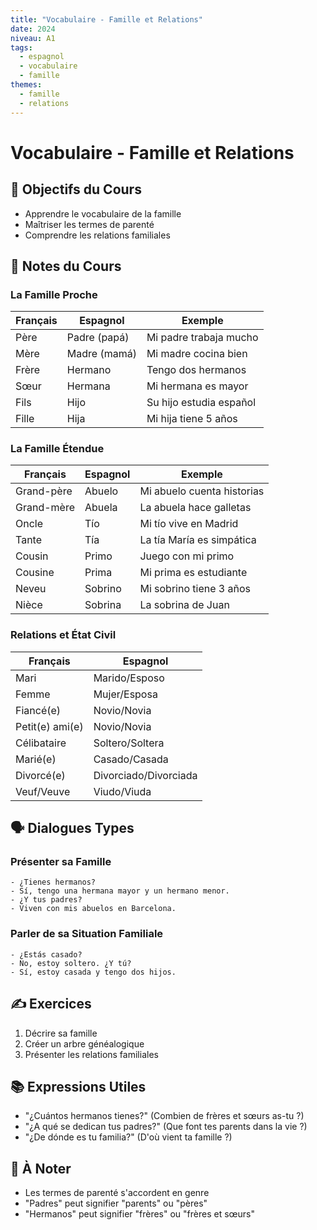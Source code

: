 ```yaml
---
title: "Vocabulaire - Famille et Relations"
date: 2024
niveau: A1
tags:
  - espagnol
  - vocabulaire
  - famille
themes:
  - famille
  - relations
---
```


# Vocabulaire - Famille et Relations

## 🎯 Objectifs du Cours
- Apprendre le vocabulaire de la famille
- Maîtriser les termes de parenté
- Comprendre les relations familiales

## 📝 Notes du Cours

### La Famille Proche
| Français | Espagnol | Exemple |
|----------|----------|----------|
| Père | Padre (papá) | Mi padre trabaja mucho |
| Mère | Madre (mamá) | Mi madre cocina bien |
| Frère | Hermano | Tengo dos hermanos |
| Sœur | Hermana | Mi hermana es mayor |
| Fils | Hijo | Su hijo estudia español |
| Fille | Hija | Mi hija tiene 5 años |

### La Famille Étendue
| Français | Espagnol | Exemple |
|----------|----------|----------|
| Grand-père | Abuelo | Mi abuelo cuenta historias |
| Grand-mère | Abuela | La abuela hace galletas |
| Oncle | Tío | Mi tío vive en Madrid |
| Tante | Tía | La tía María es simpática |
| Cousin | Primo | Juego con mi primo |
| Cousine | Prima | Mi prima es estudiante |
| Neveu | Sobrino | Mi sobrino tiene 3 años |
| Nièce | Sobrina | La sobrina de Juan |

### Relations et État Civil
| Français | Espagnol |
|----------|----------|
| Mari | Marido/Esposo |
| Femme | Mujer/Esposa |
| Fiancé(e) | Novio/Novia |
| Petit(e) ami(e) | Novio/Novia |
| Célibataire | Soltero/Soltera |
| Marié(e) | Casado/Casada |
| Divorcé(e) | Divorciado/Divorciada |
| Veuf/Veuve | Viudo/Viuda |

## 🗣️ Dialogues Types

### Présenter sa Famille
```español
- ¿Tienes hermanos?
- Sí, tengo una hermana mayor y un hermano menor.
- ¿Y tus padres?
- Viven con mis abuelos en Barcelona.
```

### Parler de sa Situation Familiale
```español
- ¿Estás casado?
- No, estoy soltero. ¿Y tú?
- Sí, estoy casada y tengo dos hijos.
```

## ✍️ Exercices
1. Décrire sa famille
2. Créer un arbre généalogique
3. Présenter les relations familiales

## 📚 Expressions Utiles
- "¿Cuántos hermanos tienes?" (Combien de frères et sœurs as-tu ?)
- "¿A qué se dedican tus padres?" (Que font tes parents dans la vie ?)
- "¿De dónde es tu familia?" (D'où vient ta famille ?)

## 📌 À Noter
- Les termes de parenté s'accordent en genre
- "Padres" peut signifier "parents" ou "pères"
- "Hermanos" peut signifier "frères" ou "frères et sœurs"
